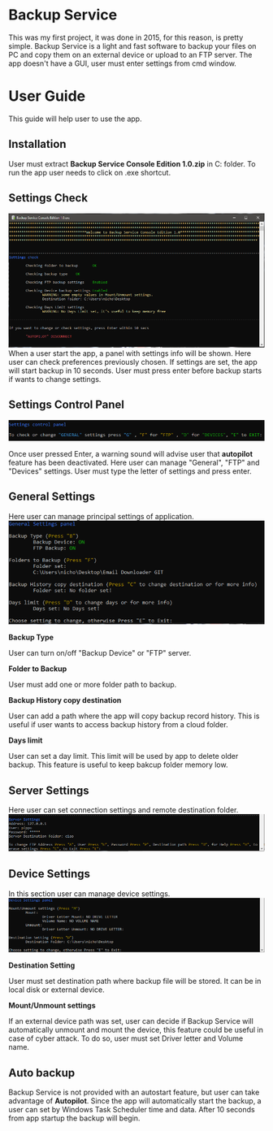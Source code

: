 # Backup Service
This was my first project, it was done in 2015, for this reason, is pretty simple. Backup Service is a light and fast software to backup your files on PC and copy them on an external device or upload to an FTP server. The app doesn't have a GUI, user must enter settings from cmd window.

# User Guide
This guide will help user to use the app.

## Installation
User must extract **Backup Service Console Edition 1.0.zip** in C: folder. To run the app user needs to click on .exe shortcut.

## Settings Check
![GitHub Logo](pictures/settings_check.png)
When a user start the app, a panel with settings info will be shown. Here user can check preferences previously chosen. If settings are set, the app will start backup in 10 seconds. User must press enter before backup starts if wants to change settings.

## Settings Control Panel
![GitHub Logo](pictures/settings_panel.png)

Once user pressed Enter, a warning sound will advise user that **autopilot** feature has been deactivated. Here user can manage "General", "FTP" and "Devices" settings. User must type the letter of settings and press enter.

## General Settings
Here user can manage principal settings of application.
![GitHub Logo](pictures/general_settings.png)

**Backup Type**

User can turn on/off "Backup Device" or "FTP" server.

**Folder to Backup**

User must add one or more folder path to backup.

**Backup History copy destination**

User can add a path where the app will copy backup record history. This is useful if user wants to access backup history from a cloud folder.

**Days limit**

User can set a day limit. This limit will be used by app to delete older backup. This feature is useful to keep bakcup folder memory low.

## Server Settings
Here user can set connection settings and remote destination folder.
![GitHub Logo](pictures/server_settings.png)

## Device Settings
In this section user can manage device settings.
![GitHub Logo](pictures/device_settings.png)

**Destination Setting**

User must set destination path where backup file will be stored. It can be in local disk or external device.

**Mount/Unmount settings**

If an external device path was set, user can decide if Backup Service will automatically unmount and mount the device, this feature could be useful in case of cyber attack. To do so, user must set Driver letter and Volume name.

## Auto backup
Backup Service is not provided with an autostart feature, but user can take advantage of **Autopilot**. Since the app will automatically start the backup, a user can set by Windows Task Scheduler time and data. After 10 seconds from app startup the backup will begin.
